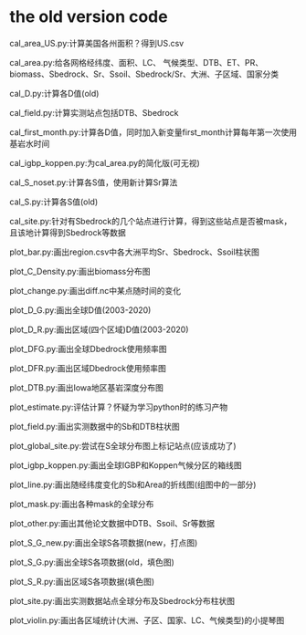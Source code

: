 # the old version code
cal_area_US.py:计算美国各州面积？得到US.csv

cal_area.py:给各网格经纬度、面积、LC、
气候类型、DTB、ET、PR、biomass、Sbedrock、Sr、Ssoil、Sbedrock/Sr、大洲、子区域、国家分类

cal_D.py:计算各D值(old)

cal_field.py:计算实测站点包括DTB、Sbedrock

cal_first_month.py:计算各D值，同时加入新变量first_month计算每年第一次使用基岩水时间

cal_igbp_koppen.py:为cal_area.py的简化版(可无视)

cal_S_noset.py:计算各S值，使用新计算Sr算法

cal_S.py:计算各S值(old)

cal_site.py:针对有Sbedrock的几个站点进行计算，得到这些站点是否被mask，且该地计算得到Sbedrock等数据


plot_bar.py:画出region.csv中各大洲平均Sr、Sbedrock、Ssoil柱状图

plot_C_Density.py:画出biomass分布图

plot_change.py:画出diff.nc中某点随时间的变化

plot_D_G.py:画出全球D值(2003-2020)

plot_D_R.py:画出区域(四个区域)D值(2003-2020)

plot_DFG.py:画出全球Dbedrock使用频率图

plot_DFR.py:画出区域Dbedrock使用频率图

plot_DTB.py:画出Iowa地区基岩深度分布图

plot_estimate.py:评估计算？怀疑为学习python时的练习产物

plot_field.py:画出实测数据中的Sb和DTB柱状图

plot_global_site.py:尝试在S全球分布图上标记站点(应该成功了)

plot_igbp_koppen.py:画出全球IGBP和Koppen气候分区的箱线图

plot_line.py:画出随经纬度变化的Sb和Area的折线图(组图中的一部分)

plot_mask.py:画出各种mask的全球分布

plot_other.py:画出其他论文数据中DTB、Ssoil、Sr等数据

plot_S_G_new.py:画出全球S各项数据(new，打点图)

plot_S_G.py:画出全球S各项数据(old，填色图)

plot_S_R.py:画出区域S各项数据(填色图)

plot_site.py:画出实测数据站点全球分布及Sbedrock分布柱状图

plot_violin.py:画出各区域统计(大洲、子区、国家、LC、气候类型)的小提琴图

